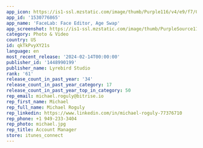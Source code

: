 ```yaml
---
app_icon: https://is1-ssl.mzstatic.com/image/thumb/Purple116/v4/e9/f7/0a/e9f70a17-defb-8b64-baad-bf825d4daa4d/AppIcon-0-0-1x_U007ephone-0-0-0-0-GLES2_U002c0-85-220.jpeg/1024x1024bb.png
app_id: '1530776865'
app_name: 'FaceLab: Face Editor, Age Swap'
app_screenshot: https://is1-ssl.mzstatic.com/image/thumb/PurpleSource116/v4/bd/24/76/bd2476a6-9aba-290a-7d3d-209428d6c31e/21f675e7-e57a-4f52-ba0e-cf3cdd7e99fc_Artboard_9__U00285.5_U0029.jpg/1242x2208bb.png
category: Photo & Video
country: US
id: qkTkPvyXY21s
language: en
most_recent_release: '2024-02-14T00:00:00'
publisher_id: '1448990199'
publisher_name: Lyrebird Studio
rank: '61'
release_count_in_past_year: '34'
release_count_in_past_year_category: 17
release_count_in_past_year_top_in_category: 50
rep_email: michael.roguly@bitrise.io
rep_first_name: Michael
rep_full_name: Michael Roguly
rep_linkedin: https://www.linkedin.com/in/michael-roguly-77376710
rep_phone: +1 949-233-3404
rep_photo: michael.jpg
rep_title: Account Manager
store: itunes_connect
---
```

